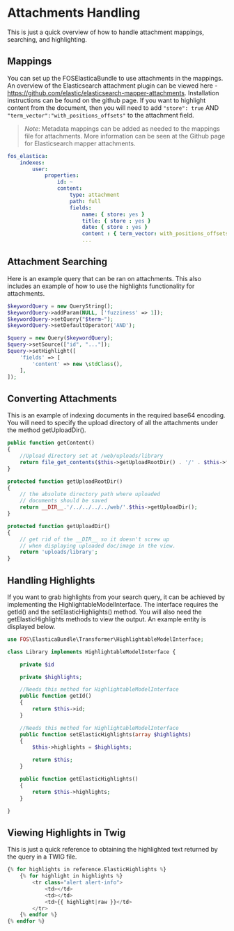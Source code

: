 Attachments Handling
=======================

This is just a quick overview of how to handle attachment mappings, searching, and highlighting.

Mappings
-----------------------------

You can set up the FOSElasticaBundle to use attachments in the mappings. An overview of the Elasticsearch attachment plugin
can be viewed here - https://github.com/elastic/elasticsearch-mapper-attachments. Installation instructions can be found
on the github page. If you want to highlight content from the document, then you will need to add `"store": true` AND
`"term_vector":"with_positions_offsets"` to the attachment field.

> *Note*: Metadata mappings can be added as needed to the mappings file for attachments. More information can be seen
>       at the Github page for Elasticsearch mapper attachments.


```yaml
fos_elastica:
    indexes:
        user:
            properties:
                id: ~
                content:
                    type: attachment
                    path: full
                    fields:
                        name: { store: yes }
                        title: { store : yes }
                        date: { store : yes }
                        content : { term_vector: with_positions_offsets, store: yes }
                        ...
```


Attachment Searching
-----------------------------

Here is an example query that can be ran on attachments. This also includes an example of how to use the highlights functionality
 for attachments.

```php
$keywordQuery = new QueryString();
$keywordQuery->addParam(NULL, ['fuzziness' => 1]);
$keywordQuery->setQuery("$term~");
$keywordQuery->setDefaultOperator('AND');

$query = new Query($keywordQuery);
$query->setSource(["id", "..."]);
$query->setHighlight([
    'fields' => [
        'content' => new \stdClass(),
    ],
]);
```

Converting Attachments
-----------------------------

This is an example of indexing documents in the required base64 encoding. You will need to specify the upload directory of all
 the attachments under the method getUploadDir().

```php
public function getContent()
{
    //Upload directory set at /web/uploads/library
    return file_get_contents($this->getUploadRootDir() . '/' . $this->filename, 'r');
}

protected function getUploadRootDir()
{
    // the absolute directory path where uploaded
    // documents should be saved
    return __DIR__.'/../../../../web/'.$this->getUploadDir();
}

protected function getUploadDir()
{
    // get rid of the __DIR__ so it doesn't screw up
    // when displaying uploaded doc/image in the view.
    return 'uploads/library';
}
```

Handling Highlights
-----------------------------

If you want to grab highlights from your search query, it can be achieved by implementing the HighlightableModelInterface.
The interface requires the getId() and the setElasticHighlights() method. You will also need the getElasticHighlights
methods to view the output. An example entity is displayed below.

```php
use FOS\ElasticaBundle\Transformer\HighlightableModelInterface;

class Library implements HighlightableModelInterface {

    private $id

    private $highlights;

    //Needs this method for HighlightableModelInterface
    public function getId()
    {
        return $this->id;
    }

    //Needs this method for HighlightableModelInterface
    public function setElasticHighlights(array $highlights)
    {
        $this->highlights = $highlights;

        return $this;
    }

    public function getElasticHighlights()
    {
        return $this->highlights;
    }

}
```

Viewing Highlights in Twig
-----------------------------

This is just a quick reference to obtaining the highlighted text returned by the query in a TWIG file.

```php
{% for highlights in reference.ElasticHighlights %}
    {% for highlight in highlights %}
        <tr class="alert alert-info">
            <td></td>
            <td></td>
            <td>{{ highlight|raw }}</td>
        </tr>
    {% endfor %}
{% endfor %}
```
